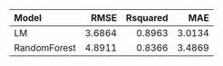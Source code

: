 |Model        |   RMSE| Rsquared|    MAE|
|:------------|------:|--------:|------:|
|LM           | 3.6864|   0.8963| 3.0134|
|RandomForest | 4.8911|   0.8366| 3.4869|
